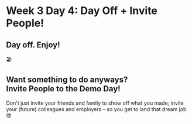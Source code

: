 # Week 3 Day 4: Day Off + Invite People!

## Day off. Enjoy!

🏖

Want something to do anyways?\
Invite People to the Demo Day!
------------------------------

Don't just invite your friends and family to show off what you made; invite your (future) colleagues and employers – so you get to land that dream job :sunglasses:
